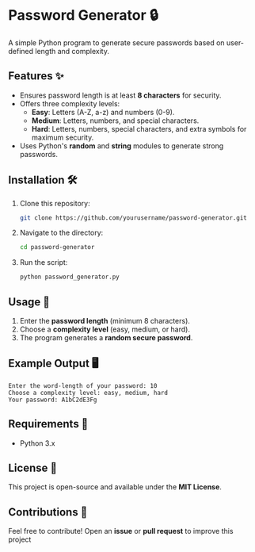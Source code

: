 # Password Generator 🔒

A simple Python program to generate secure passwords based on user-defined length and complexity.

## Features ✨
- Ensures password length is at least **8 characters** for security.
- Offers three complexity levels:
  - **Easy**: Letters (A-Z, a-z) and numbers (0-9).
  - **Medium**: Letters, numbers, and special characters.
  - **Hard**: Letters, numbers, special characters, and extra symbols for maximum security.
- Uses Python's **random** and **string** modules to generate strong passwords.

## Installation 🛠️
1. Clone this repository:
   ```bash
   git clone https://github.com/yourusername/password-generator.git
   ```
2. Navigate to the directory:
   ```bash
   cd password-generator
   ```
3. Run the script:
   ```bash
   python password_generator.py
   ```

## Usage 🚀
1. Enter the **password length** (minimum 8 characters).
2. Choose a **complexity level** (easy, medium, or hard).
3. The program generates a **random secure password**.

## Example Output 🖥️
```
Enter the word-length of your password: 10
Choose a complexity level: easy, medium, hard
Your password: A1bC2dE3Fg
```

## Requirements 📌
- Python 3.x

## License 📜
This project is open-source and available under the **MIT License**.

## Contributions 🤝
Feel free to contribute! Open an **issue** or **pull request** to improve this project
